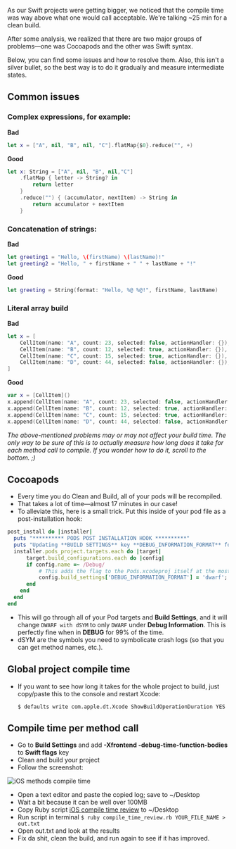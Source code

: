 As our Swift projects were getting bigger, we noticed that the compile time was way above what one would call acceptable. We're talking ~25 min for a clean build.

After some analysis, we realized that there are two major groups of problems—one was Cocoapods and the other was Swift syntax.

Below, you can find some issues and how to resolve them. Also, this isn't a silver bullet, so the best way is to do it gradually and measure intermediate states.

## Common issues

### Complex expressions, for example:

**Bad**

```swift
let x = ["A", nil, "B", nil, "C"].flatMap{$0}.reduce("", +)
```

**Good**

```swift
let x: String = ["A", nil, "B", nil,"C"]
    .flatMap { letter -> String? in
        return letter
    }
    .reduce("") { (accumulator, nextItem) -> String in
        return accumulator + nextItem
    }
```

### Concatenation of strings:

**Bad**

```swift
let greeting1 = "Hello, \(firstName) \(lastName)!"
let greeting2 = "Hello, " + firstName + " " + lastName + "!"
```
**Good**

```swift
let greeting = String(format: "Hello, %@ %@!", firstName, lastName)
```

### Literal array build

**Bad**

```swift
let x = [
    CellItem(name: "A", count: 23, selected: false, actionHandler: {}),
    CellItem(name: "B", count: 12, selected: true, actionHandler: {}),
    CellItem(name: "C", count: 15, selected: true, actionHandler: {}),
    CellItem(name: "D", count: 44, selected: false, actionHandler: {}),
]
```

**Good**

```swift
var x = [CellItem]()
x.append(CellItem(name: "A", count: 23, selected: false, actionHandler: {}))
x.append(CellItem(name: "B", count: 12, selected: true, actionHandler: {}))
x.append(CellItem(name: "C", count: 15, selected: true, actionHandler: {}))
x.append(CellItem(name: "D", count: 44, selected: false, actionHandler: {}))
```

*The above-mentioned problems may or may not affect your build time. The only way to be sure of this is to actually measure how long does it take for each method call to compile. If you wonder how to do it, scroll to the bottom. ;)*

## Cocoapods

* Every time you do Clean and Build, all of your pods will be recompiled.
* That takes a lot of time—almost 17 minutes in our case!
* To alleviate this, here is a small trick. Put this inside of your pod file as a post-installation hook:

```ruby
post_install do |installer|
  puts "********** PODS POST INSTALLATION HOOK **********"
  puts "Updating **BUILD SETTINGS** key **DEBUG_INFORMATION_FORMAT** for **ALL PODS** to allow faster build time by changing **DWARF with dSYM** to **DWARF** when in **DEBUG** ... "
  installer.pods_project.targets.each do |target|
      target.build_configurations.each do |config|
      if config.name =~ /Debug/
          # This adds the flag to the Pods.xcodeproj itself at the most local level (basically per **Pod**)
          config.build_settings['DEBUG_INFORMATION_FORMAT'] = 'dwarf';
      end
    end
  end
end
```

* This will go through all of your Pod targets and **Build Settings**, and it will change `DWARF with dSYM` to only `DWARF` under **Debug Information**. This is perfectly fine when in **DEBUG** for 99% of the time.
* dSYM are the symbols you need to symbolicate crash logs (so that you can get method names, etc.).

## Global project compile time

* If you want to see how long it takes for the whole project to build, just copy/paste this to the console and restart Xcode:

  `$ defaults write com.apple.dt.Xcode ShowBuildOperationDuration YES`

## Compile time per method call

* Go to **Build Settings** and add **-Xfrontend -debug-time-function-bodies** to **Swift flags** key
* Clean and build your project
* Follow the screenshot:

![iOS methods compile time](/img/iOS-Method-Compile-Time.png)

* Open a text editor and paste the copied log; save to ~/Desktop
* Wait a bit because it can be well over 100MB
* Copy Ruby script [iOS compile time review](/resources/compile_time_review.rb) to ~/Desktop
* Run script in terminal
  `$ ruby compile_time_review.rb YOUR_FILE_NAME > out.txt`
* Open out.txt and look at the results
* Fix da shit, clean the build, and run again to see if it has improved.
